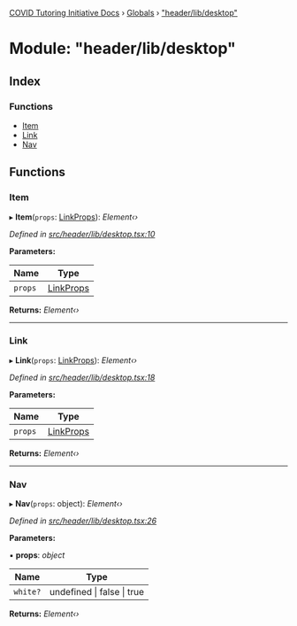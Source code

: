 [COVID Tutoring Initiative Docs](../README.md) › [Globals](../globals.md) › ["header/lib/desktop"](_header_lib_desktop_.md)

# Module: "header/lib/desktop"

## Index

### Functions

- [Item](_header_lib_desktop_.md#item)
- [Link](_header_lib_desktop_.md#link)
- [Nav](_header_lib_desktop_.md#nav)

## Functions

### Item

▸ **Item**(`props`: [LinkProps](../interfaces/_header_lib_interfaces_.linkprops.md)): _Element‹›_

_Defined in [src/header/lib/desktop.tsx:10](https://github.com/tutorbookapp/covid-tutoring/blob/7978780/src/header/lib/desktop.tsx#L10)_

**Parameters:**

| Name    | Type                                                            |
| ------- | --------------------------------------------------------------- |
| `props` | [LinkProps](../interfaces/_header_lib_interfaces_.linkprops.md) |

**Returns:** _Element‹›_

---

### Link

▸ **Link**(`props`: [LinkProps](../interfaces/_header_lib_interfaces_.linkprops.md)): _Element‹›_

_Defined in [src/header/lib/desktop.tsx:18](https://github.com/tutorbookapp/covid-tutoring/blob/7978780/src/header/lib/desktop.tsx#L18)_

**Parameters:**

| Name    | Type                                                            |
| ------- | --------------------------------------------------------------- |
| `props` | [LinkProps](../interfaces/_header_lib_interfaces_.linkprops.md) |

**Returns:** _Element‹›_

---

### Nav

▸ **Nav**(`props`: object): _Element‹›_

_Defined in [src/header/lib/desktop.tsx:26](https://github.com/tutorbookapp/covid-tutoring/blob/7978780/src/header/lib/desktop.tsx#L26)_

**Parameters:**

▪ **props**: _object_

| Name     | Type                               |
| -------- | ---------------------------------- |
| `white?` | undefined &#124; false &#124; true |

**Returns:** _Element‹›_
